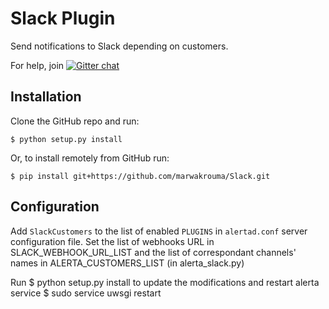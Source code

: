 Slack Plugin
=============

Send notifications to Slack depending on customers.

For help, join [![Gitter chat](https://badges.gitter.im/alerta/chat.png)](https://gitter.im/alerta/chat)

Installation
------------

Clone the GitHub repo and run:

    $ python setup.py install

Or, to install remotely from GitHub run:

    $ pip install git+https://github.com/marwakrouma/Slack.git

Configuration
-------------

Add `SlackCustomers` to the list of enabled `PLUGINS` in `alertad.conf` server
configuration file.
Set the list of webhooks URL in SLACK_WEBHOOK_URL_LIST and the list of correspondant channels' names in ALERTA_CUSTOMERS_LIST (in alerta_slack.py)

Run 
$ python setup.py install to update the modifications
and restart alerta service
$ sudo service uwsgi restart
